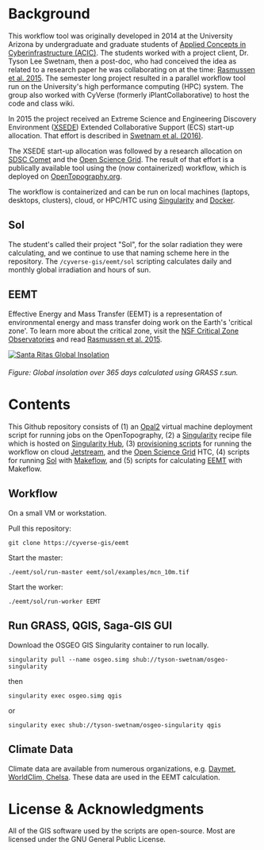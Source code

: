 # Background 

This workflow tool was originally developed in 2014 at the University Arizona by undergraduate and graduate students of [Applied Concepts in Cyberinfrastructure (ACIC)](https://pods.iplantcollaborative.org/wiki/display/ACIC/Input+from+End+User+%28Customer%29+for+product). The students worked with a project client, Dr. Tyson Lee Swetnam, then a post-doc, who had conceived the idea as related to a research paper he was collaborating on at the time: [Rasmussen et al. 2015](https://swes.cals.arizona.edu/chorover_lab/pdf_papers/Rasmussen_etal_2015.pdf). The semester long project resulted in a parallel workflow tool run on the University's high performance computing (HPC) system. The group also worked with CyVerse (formerly iPlantCollaborative) to host the code and class wiki.

In 2015 the project received an Extreme Science and Engineering Discovery Environment ([XSEDE](https://www.xsede.org/)) Extended Collaborative Support (ECS) start-up allocation. That effort is described in [Swetnam et al. (2016)](http://dl.acm.org/citation.cfm?id=2949573). 

The XSEDE start-up allocation was followed by a research allocation on [SDSC Comet](http://www.sdsc.edu/support/user_guides/comet.html) and the [Open Science Grid](http://opensciencegrid.org/). The result of that effort is a publically available tool using the (now containerized) workflow, which is deployed on [OpenTopography.org](http://opentopo.sdsc.edu/raster?opentopoID=OTALOS.082017.4326.1#panel_sol). 

The workflow is containerized and can be run on local machines (laptops, desktops, clusters), cloud, or HPC/HTC using [Singularity](http://singularity.lbl.gov/) and [Docker](http://docker.com).

## Sol

The student's called their project "Sol", for the solar radiation they were calculating, and we continue to use that naming scheme here in the repository. The `/cyverse-gis/eemt/sol` scripting calculates daily and monthly global irradiation and hours of sun.

## EEMT

Effective Energy and Mass Transfer (EEMT) is a representation of environmental energy and mass transfer doing work on the Earth's 'critical zone'. To learn more about the critical zone, visit the [NSF Critical Zone Observatories](http://criticalzone.org/national/) and read [Rasmussen et al. 2015](https://swes.cals.arizona.edu/chorover_lab/pdf_papers/Rasmussen_etal_2015.pdf).

[![Santa Ritas Global Insolation](https://i.ytimg.com/vi/BKCPsZBsytk/hqdefault.jpg)](https://youtu.be/BKCPsZBsytk "Santa Ritas Global Insolation")

###### Figure: Global insolation over 365 days calculated using GRASS r.sun.

# Contents

This Github repository consists of (1) an [Opal2](/cyverse-gis/eemt/opal2-vm) virtual machine deployment script for running jobs on the OpenTopography, (2) a [Singularity](/cyverse-gis/eemt/singularity) recipe file which is hosted on [Singularity Hub](https://singularity-hub.org/), (3) [provisioning scripts](/provisioning) for running the workflow on cloud [Jetstream](https://jetstream-cloud.org/), and the [Open Science Grid](http://opensciencegrid.org/) HTC, (4) scripts for running [Sol](/cyverse-gis/eemt/sol) with [Makeflow](https://ccl.cse.nd.edu/software/makeflow/), and (5) scripts for calculating [EEMT](/cyverse-gis/eemt/eemt) with Makeflow. 

## Workflow 

On a small VM or workstation.

Pull this repository:

```
git clone https://cyverse-gis/eemt
```

Start the master:

```
./eemt/sol/run-master eemt/sol/examples/mcn_10m.tif
```

Start the worker:

```
./eemt/sol/run-worker EEMT
```

## Run GRASS, QGIS, Saga-GIS GUI

Download the OSGEO GIS Singularity container to run locally.

```
singularity pull --name osgeo.simg shub://tyson-swetnam/osgeo-singularity
```

then

```
singularity exec osgeo.simg qgis
```

or

```
singularity exec shub://tyson-swetnam/osgeo-singularity qgis
```

## Climate Data

Climate data are available from numerous organizations, e.g. [Daymet, WorldClim, Chelsa](https://github.com/cyverse-gis/eemt/wiki/Climate-Data). These data are used in the EEMT calculation.

# License & Acknowledgments

All of the GIS software used by the scripts are open-source. Most are licensed under the GNU General Public License. 